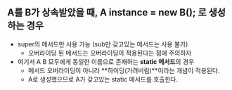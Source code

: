 ## A를 B가 상속받았을 때, A instance = new B(); 로 생성하는 경우

- super의 메서드만 사용 가능 (sub만 갖고있는 메서드는 사용 불가)
  - 오버라이딩 된 메서드는 오버라이딩이 적용된다는 점에 주의하자
- 여기서 A B 모두에게 동일한 이름으로 존재하는 **static 메서드**의 경우
  - 메서드 오버라이딩이 아니라 **하이딩(가려버림)**이라는 개념이 적용된다.
  - A로 생성했으므로 A가 갖고있는 static 메서드를 호출한다.
